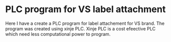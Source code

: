 
# PLC program for VS label attachment

Here I have a create a PLC program for label attachement for VS brand. The program was created using xinje PLC. Xinje PLC is a cost efeective PLC which need less computational power to program.

